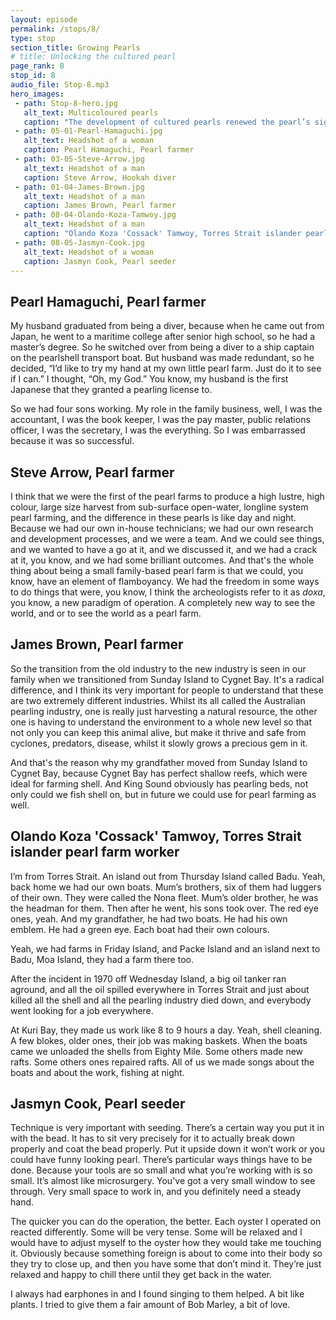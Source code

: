 ```yaml
---
layout: episode
permalink: /stops/8/
type: stop
section_title: Growing Pearls
# title: Unlocking the cultured pearl
page_rank: 8
stop_id: 8
audio_file: Stop-8.mp3
hero_images:
 - path: Stop-8-hero.jpg
   alt_text: Multicoloured pearls
   caption: "The development of cultured pearls renewed the pearl’s significance. Photo: Cygnet Bay Pearls"
 - path: 05-01-Pearl-Hamaguchi.jpg
   alt_text: Headshot of a woman
   caption: Pearl Hamaguchi, Pearl farmer
 - path: 03-05-Steve-Arrow.jpg
   alt_text: Headshot of a man
   caption: Steve Arrow, Hookah diver
 - path: 01-04-James-Brown.jpg
   alt_text: Headshot of a man
   caption: James Brown, Pearl farmer
 - path: 08-04-Olando-Koza-Tamwoy.jpg
   alt_text: Headshot of a man
   caption: "Olando Koza 'Cossack' Tamwoy, Torres Strait islander pearl farm worker"
 - path: 08-05-Jasmyn-Cook.jpg
   alt_text: Headshot of a woman
   caption: Jasmyn Cook, Pearl seeder
---
```


## Pearl Hamaguchi, Pearl farmer 

My husband graduated from being a diver, because when he came out from Japan, he went to a maritime college after senior high school, so he had a master’s degree. So he switched over from being a diver to a ship captain on the pearlshell transport boat. But husband was made redundant, so he decided, “I’d like to try my hand at my own little pearl farm. Just do it to see if I can.” I thought, “Oh, my God.” You know, my husband is the first Japanese that they granted a pearling license to.

So we had four sons working. My role in the family business, well, I was the accountant, I was the book keeper, I was the pay master, public relations officer, I was the secretary, I was the everything. So I was embarrassed because it was so successful.

## Steve Arrow, Pearl farmer 

I think that we were the first of the pearl farms to produce a high lustre, high colour, large size harvest from sub-surface open-water, longline system pearl farming, and the difference in these pearls is like day and night. Because we had our own in-house technicians; we had our own research and development processes, and we were a team. And we could see things, and we wanted to have a go at it, and we discussed it, and we had a crack at it, you know, and we had some brilliant outcomes. And that's the whole thing about being a small family-based pearl farm is that we could, you know, have an element of flamboyancy. We had the freedom in some ways to do things that were, you know, I think the archeologists refer to it as *doxa*, you know, a new paradigm of operation. A completely new way to see the world, and or to see the world as a pearl farm.

## James Brown, Pearl farmer 

So the transition from the old industry to the new industry is seen in our family when we transitioned from Sunday Island to Cygnet Bay. It's a radical difference, and I think its very important for people to understand that these are two extremely different industries. Whilst its all called the Australian pearling industry, one is really just harvesting a natural resource, the other one is having to understand the environment to a whole new level so that not only you can keep this animal alive, but make it thrive and safe from cyclones, predators, disease, whilst it slowly grows a precious gem in it.

And that's the reason why my grandfather moved from Sunday Island to Cygnet Bay, because Cygnet Bay has perfect shallow reefs, which were ideal for farming shell. And King Sound obviously has pearling beds, not only could we fish shell on, but in future we could use for pearl farming as well.

## Olando Koza 'Cossack' Tamwoy, Torres Strait islander pearl farm worker

I’m from Torres Strait. An island out from Thursday Island called Badu. Yeah, back home we had our own boats. Mum’s brothers, six of them had luggers of their own. They were called the Nona fleet. Mum’s older brother, he was the headman for them. Then after he went, his sons took over. The red eye ones, yeah. And my grandfather, he had two boats. He had his own emblem. He had a green eye. Each boat had their own colours.

Yeah, we had farms in Friday Island, and Packe Island and an island next to Badu, Moa Island, they had a farm there too.

After the incident in 1970 off Wednesday Island, a big oil tanker ran aground, and all the oil spilled everywhere in Torres Strait and just about killed all the shell and all the pearling industry died down, and everybody went looking for a job everywhere.

At Kuri Bay, they made us work like 8 to 9 hours a day. Yeah, shell cleaning. A few blokes, older ones, their job was making baskets. When the boats came we unloaded the shells from Eighty Mile. Some others made new rafts. Some others ones repaired rafts. All of us we made songs about the boats and about the work, fishing at night.

## Jasmyn Cook, Pearl seeder

Technique is very important with seeding. There’s a certain way you put it in with the bead. It has to sit very precisely for it to actually break down properly and coat the bead properly. Put it upside down it won’t work or you could have funny looking pearl. There’s particular ways things have to be done. Because your tools are so small and what you’re working with is so small. It’s almost like microsurgery. You've got a very small window to see through. Very small space to work in, and you definitely need a steady hand.

The quicker you can do the operation, the better. Each oyster I operated on reacted differently. Some will be very tense. Some will be relaxed and I would have to adjust myself to the oyster how they would take me touching it. Obviously because something foreign is about to come into their body so they try to close up, and then you have some that don’t mind it. They’re just relaxed and happy to chill there until they get back in the water.

I always had earphones in and I found singing to them helped. A bit like plants. I tried to give them a fair amount of Bob Marley, a bit of love.